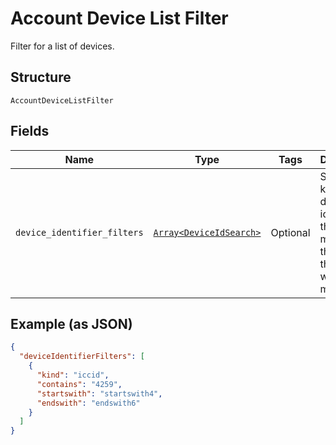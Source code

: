 
# Account Device List Filter

Filter for a list of devices.

## Structure

`AccountDeviceListFilter`

## Fields

| Name | Type | Tags | Description |
|  --- | --- | --- | --- |
| `device_identifier_filters` | [`Array<DeviceIdSearch>`](../../doc/models/device-id-search.md) | Optional | Specify the kind of the device identifier, the type of match, and the string that you want to match. |

## Example (as JSON)

```json
{
  "deviceIdentifierFilters": [
    {
      "kind": "iccid",
      "contains": "4259",
      "startswith": "startswith4",
      "endswith": "endswith6"
    }
  ]
}
```

